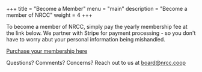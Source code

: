 +++
title = "Become a Member"
menu = "main"
description = "Become a member of NRCC"
weight = 4
+++

To become a member of NRCC, simply pay the yearly membership fee at the link below. We partner with Stripe for payment processing - so you don't have to worry abut your personal information being mishandled.

[Purchase your membership here](https://buy.stripe.com/3cs0327Ok67weIg8ww)

Questions? Comments? Concerns? Reach out to us at [board@nrcc.coop](mailto:board@nrcc.coop)
